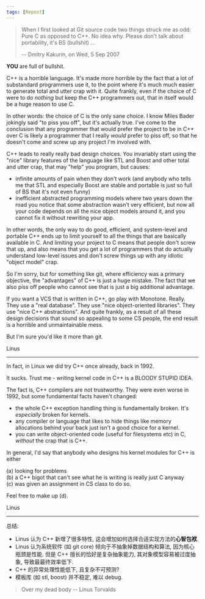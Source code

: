 ```yaml
---
tags: [Repost]
---
```


> When I first looked at Git source code two things struck me as odd:   
> Pure C as opposed to C++. No idea why. Please don't talk about portability, it's BS (bullshit) ...
> 
> -- Dmitry Kakurin, on Wed, 5 Sep 2007

**YOU** are full of bullshit.

C++ is a horrible language. It's made more horrible by the fact that a lot of substandard programmers use it, to the point where it's much much easier to generate total and utter crap with it. Quite frankly, even if the choice of C were to do *nothing* but keep the C++ programmers out, that in itself would be a huge reason to use C.

In other words: the choice of C is the only sane choice. I know Miles Bader jokingly said "to piss you off", but it's actually true. I've come to the conclusion that any programmer that would prefer the project to be in C++ over C is likely a programmer that I really *would* prefer to piss off, so that he doesn't come and screw up any project I'm involved with.

C++ leads to really really bad design choices. You invariably start using the "nice" library features of the language like STL and Boost and other total and utter crap, that may "help" you program, but causes: 

- infinite amounts of pain when they don't work (and anybody who tells me that STL and especially Boost are stable and portable is just so full of BS that it's not even funny) 
- inefficient abstracted programming models where two years down the road you notice that some abstraction wasn't very efficient, but now all your code depends on all the nice object models around it, and you cannot fix it without rewriting your app.

In other words, the only way to do good, efficient, and system-level and portable C++ ends up to limit yourself to all the things that are basically available in C. And limiting your project to C means that people don't screw that up, and also means that you get a lot of programmers that do actually understand low-level issues and don't screw things up with any idiotic "object model" crap. 

So I'm sorry, but for something like git, where efficiency was a primary objective, the "advantages" of C++ is just a huge mistake. The fact that we also piss off people who cannot see that is just a big additional advantage. 

If you want a VCS that is written in C++, go play with Monotone. Really. They use a "real database". They use "nice object-oriented libraries". They use "nice C++ abstractions". And quite frankly, as a result of all these design decisions that sound so appealing to some CS people, the end result is a horrible and unmaintainable mess. 

But I'm sure you'd like it more than git. 

Linus


---

In fact, in Linux we did try C++ once already, back in 1992. 

It sucks. Trust me - writing kernel code in C++ is a BLOODY STUPID IDEA. 

The fact is, C++ compilers are not trustworthy. They were even worse in 1992, but some fundamental facts haven't changed: 
- the whole C++ exception handling thing is fundamentally broken. It's _especially_ broken for kernels. 
- any compiler or language that likes to hide things like memory allocations behind your back just isn't a good choice for a kernel. 
- you can write object-oriented code (useful for filesystems etc) in C, _without_ the crap that is C++. 

In general, I'd say that anybody who designs his kernel modules for C++ is either 

(a) looking for problems   
(b) a C++ bigot that can't see what he is writing is really just C anyway   
(c) was given an assignment in CS class to do so.   

Feel free to make up (d). 

Linus

---

总结:
- Linus 认为 C++ 新增了很多特性, 这会增加如何选择合适实现方法的**心智包袱**.
- Linus 认为系统软件 (如 git core) 倾向于不抽象掉数据结构和算法, 因为核心瓶颈是性能. 但是 C++ 擅长的恰好是复杂抽象能力, 其对象模型容易被过度抽象, 导致最最终效率低下.
- C++ 的异常处理性能低下, 且复杂不可预测?
- 模板库 (如 stl, boost) 并不稳定, 难以 debug.

> Over my dead body  -- Linus Torvalds